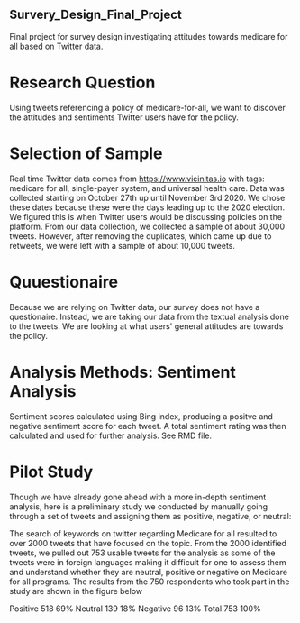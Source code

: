 ## Survery_Design_Final_Project
Final project for survey design investigating attitudes towards medicare for all based on Twitter data. 

# Research Question
Using tweets referencing a policy of medicare-for-all, we want to discover the attitudes and sentiments Twitter users have for the policy.

# Selection of Sample 
Real time Twitter data comes from https://www.vicinitas.io with tags: medicare for all, single-payer system, and universal health care. Data was collected starting on October 27th up until November 3rd 2020. We chose these dates because these were the days leading up to the 2020 election. We figured this is when Twitter users would be discussing policies on the platform. From our data collection, we collected a sample of about 30,000 tweets. However, after removing the duplicates, which came up due to retweets, we were left with a sample of about 10,000 tweets.

# Quuestionaire
Because we are relying on Twitter data, our survey does not have a questionaire. Instead, we are taking our data from the textual analysis done to the tweets. We are looking at what users' general attitudes are towards the policy.

# Analysis Methods: Sentiment Analysis
Sentiment scores calculated using Bing index, producing a positve and negative sentiment score for each tweet. A total sentiment rating was then calculated and used for further analysis. See RMD file.

# Pilot Study
Though we have already gone ahead with a more in-depth sentiment analysis, here is a preliminary study we conducted by manually going through a set of tweets and assigning them as positive, negative, or neutral:

The search of keywords on twitter regarding Medicare for all resulted to over 2000 tweets that have focused on the topic. From the 2000 identified tweets, we pulled out 753 usable tweets for the analysis as some of the tweets were in foreign languages making it difficult for one to assess them and understand whether they are neutral, positive or negative on Medicare for all programs. The results from the 750 respondents who took part in the study are shown in the figure below

Positive 518 69%
Neutral  139 18%
Negative  96 13%
Total    753 100%

